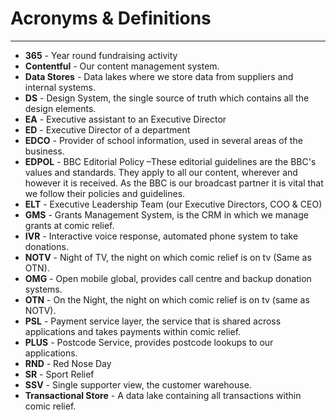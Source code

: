 # Acronyms & Definitions
***

- **365** - Year round fundraising activity
- **Contentful** - Our content management system.
- **Data Stores** - Data lakes where we store data from suppliers and internal systems.
- **DS** - Design System, the single source of truth which contains all the design elements.
- **EA** - Executive assistant to an Executive Director
- **ED** - Executive Director of a department
- **EDCO** - Provider of school information, used in several areas of the business.
- **EDPOL** - BBC Editorial Policy –These editorial guidelines are the BBC's values and standards. They apply to all 
our content, wherever and however it is received. As the BBC is our broadcast partner it is vital that we follow their 
policies and guidelines.
- **ELT** - Executive Leadership Team (our Executive Directors, COO & CEO)
- **GMS** - Grants Management System, is the CRM in which we manage grants at comic relief.
- **IVR** - Interactive voice response, automated phone system to take donations.
- **NOTV** - Night of TV, the night on which comic relief is on tv (Same as OTN).
- **OMG** - Open mobile global, provides call centre and backup donation systems.
- **OTN** - On the Night, the night on which comic relief is on tv (same as NOTV).
- **PSL** - Payment service layer, the service that is shared across applications and takes payments within comic relief.
- **PLUS** - Postcode Service, provides postcode lookups to our applications.
- **RND** - Red Nose Day
- **SR** - Sport Relief
- **SSV** - Single supporter view, the customer warehouse.
- **Transactional Store** - A data lake containing all transactions within comic relief.
